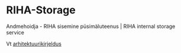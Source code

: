 # RIHA-Storage
Andmehoidja - RIHA sisemine püsimäluteenus | RIHA internal storage service 

Vt [arhitektuurikirjeldus](https://arhitektuur.riha.ee/Andmehoidja)


